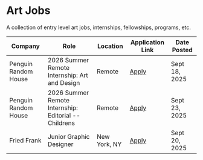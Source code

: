 # Art Jobs
A collection of entry level art jobs, internships, fellowships, programs, etc.  

| Company | Role | Location | Application Link | Date Posted |
|---------|------|----------|------------------|-------------|
| Penguin Random House | 2026 Summer Remote Internship: Art and Design | Remote | [Apply](https://jobsearch.createyourowncareer.com/PRH_US/job/2026-Summer-Remote-Internship-Art-and-Design/283076-en_US/) | Sept 18, 2025 |
| Penguin Random House | 2026 Summer Remote Internship: Editorial -- Childrens | Remote | [Apply](https://jobsearch.createyourowncareer.com/PRH_US/job/2026-Summer-Remote-Internship-Editorial-Childrens/283073-en_US/) | Sept 23, 2025 |
| Fried Frank | Junior Graphic Designer | New York, NY | [Apply](https://www.friedfrank.com/careers/businessprofessionaljobopportunities?gh_jid=5600299004) | Sept 20, 2025 |

